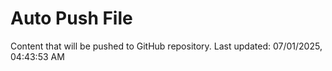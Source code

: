 # Auto Push File

Content that will be pushed to GitHub repository.
Last updated: 07/01/2025, 04:43:53 AM